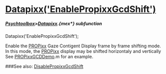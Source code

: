 # [Datapixx('EnablePropixxGcdShift')](Datapixx-EnablePropixxGcdShift) 
##### [Psychtoolbox](Psychtoolbox)>[Datapixx](Datapixx).{mex*} subfunction

Datapixx('EnablePropixxGcdShift');

Enable the [PROPixx](PROPixx) Gaze Contigent Display frame by frame shifting mode.  
In this mode, the [PROPixx](PROPixx) display may be shifted horizontaly and vertically  
See [PROPixxGCDDemo](PROPixxGCDDemo).m for an example.  
  


###See also:
[DisablePropixxGcdShift](Datapixx-DisablePropixxGcdShift)
